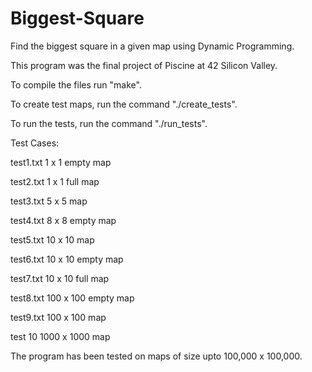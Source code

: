 # Biggest-Square
Find the biggest square in a given map using Dynamic Programming.


This program was the final project of Piscine at 42 Silicon Valley.



To compile the files run "make".

To create test maps, run the command "./create_tests".

To run the tests, run the command "./run_tests".

Test Cases:

test1.txt
1 x 1 empty map 

test2.txt
1 x 1 full map

test3.txt
5 x 5 map

test4.txt
8 x 8 empty map

test5.txt
10 x 10 map

test6.txt
10 x 10 empty map

test7.txt
10 x 10 full map

test8.txt
100 x 100 empty map

test9.txt
100 x 100 map

test 10
1000 x 1000 map



The program has been tested on maps of size upto 100,000 x 100,000.
